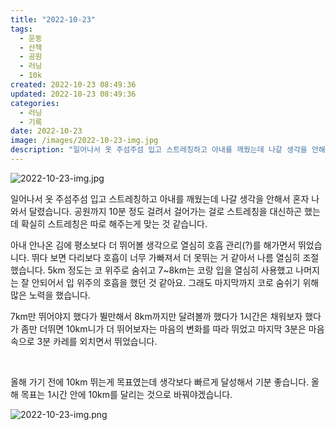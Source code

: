 ```yaml
---
title: "2022-10-23"
tags:
  - 운동
  - 산책
  - 공원
  - 러닝
  - 10k
created: 2022-10-23 08:49:36
updated: 2022-10-23 08:49:36
categories:
  - 러닝
  - 기록
date: 2022-10-23
image: /images/2022-10-23-img.jpg
description: "일어나서 옷 주섬주섬 입고 스트레칭하고 아내를 깨웠는데 나갈 생각을 안해서 혼자 나와서 달렸습니다. 공원까지 10분 정도 걸려서 걸어가는 걸로 스트레칭을 대신하곤 했는데 확실히 스트레칭은 따로 해주는게 맞는 것 같습니다. 아내 안나온 김에 평소보다 더 뛰어볼 생각으로 열심히 호흡 관리("
---
```


![2022-10-23-img.jpg](/images/2022-10-23-img.jpg)
 
 

일어나서 옷 주섬주섬 입고 스트레칭하고 아내를 깨웠는데 나갈 생각을 안해서 혼자 나와서 달렸습니다. 공원까지 10분 정도 걸려서 걸어가는 걸로 스트레칭을 대신하곤 했는데 확실히 스트레칭은 따로 해주는게 맞는 것 같습니다.

아내 안나온 김에 평소보다 더 뛰어볼 생각으로 열심히 호흡 관리(?)를 해가면서 뛰었습니다. 뛰다 보면 다리보다 호흡이 너무 가빠져서 더 못뛰는 거 같아서 나름 열심히 조절했습니다. 5km 정도는 코 위주로 숨쉬고 7~8km는 코랑 입을 열심히 사용했고 나머지는 잘 안되어서 입 위주의 호흡을 했던 것 같아요. 그래도 마지막까지 코로 숨쉬기 위해 많은 노력을 했습니다.

7km만 뛰어야지 했다가 뛸만해서 8km까지만 달려볼까 했다가 1시간은 채워보자 했다가 좀만 더뛰면 10km니가 더 뛰어보자는 마음의 변화를 따라 뛰었고 마지막 3분은 마음속으로 3분 카레를 외치면서 뛰었습니다. 

 

올해 가기 전에 10km 뛰는게 목표였는데 생각보다 빠르게 달성해서 기분 좋습니다. 올해 목표는 1시간 안에 10km를 달리는 것으로 바꿔야겠습니다.

 
 ![2022-10-23-img.png](/images/2022-10-23-img.png)
